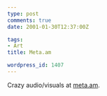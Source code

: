 ```yaml
---
type: post
comments: true
date: 2001-01-30T12:37:00Z

tags:
- Art
title: Meta.am

wordpress_id: 1407
---
```


Crazy audio/visuals at [meta.am](http://meta.am/).
